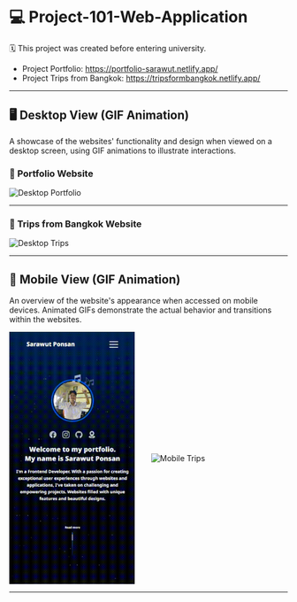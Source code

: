 # 💻 Project-101-Web-Application 
🗓 This project was created before entering university.

- Project Portfolio: https://portfolio-sarawut.netlify.app/
- Project Trips from Bangkok: https://tripsformbangkok.netlify.app/

---

## 🖥 Desktop View (GIF Animation)
A showcase of the websites' functionality and design when viewed on a desktop screen, using GIF animations to illustrate interactions.

### 📌 Portfolio Website
<img src="readme-image/desktop-portfolio-gif.gif" alt="Desktop Portfolio">

---

### 📌 Trips from Bangkok Website
<img src="readme-image/desktop-tips-gif.gif" alt="Desktop Trips">

---

## 📱 Mobile View (GIF Animation)
An overview of the website's appearance when accessed on mobile devices. Animated GIFs demonstrate the actual behavior and transitions within the websites.

<div style="display: flex; align-items: center;">
  <img src="readme-image/mobile-portfolio-gif.gif" alt="Mobile Portfolio" width="45%" style="margin-right: 30px;">
  <img src="readme-image/mobile-tips-gif.gif" alt="Mobile Trips" width="45%">
</div>

---